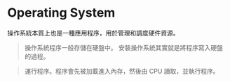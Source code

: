 # Operating System

操作系統本質上也是一種應用程序，用於管理和調度硬件資源。

> 操作系統程序一般存儲在硬盤中。
> 安裝操作系統其實就是將程序寫入硬盤的過程。

> 運行程序。程序會先被加載進入內存，然後由 CPU 讀取，並執行程序。